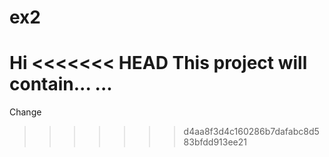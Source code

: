 # ex2
Hi
<<<<<<< HEAD
This project will contain...
...
=======
Change
>>>>>>> d4aa8f3d4c160286b7dafabc8d583bfdd913ee21
